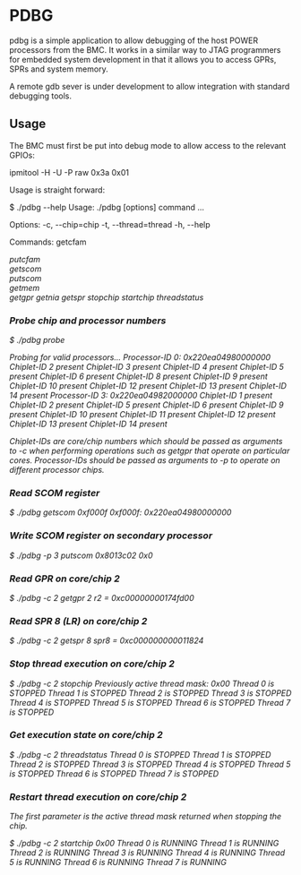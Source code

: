 # PDBG

pdbg is a simple application to allow debugging of the host POWER
processors from the BMC. It works in a similar way to JTAG programmers
for embedded system development in that it allows you to access GPRs,
SPRs and system memory.

A remote gdb sever is under development to allow integration with
standard debugging tools.

## Usage

The BMC must first be put into debug mode to allow access to the
relevant GPIOs:

ipmitool -H <host> -U <username> -P <password> raw 0x3a 0x01

Usage is straight forward:

$ ./pdbg --help
Usage: ./pdbg [options] command ...

 Options:
        -c, --chip=chip
        -t, --thread=thread
        -h, --help

 Commands:
        getcfam <address>
        putcfam <address> <value>
        getscom <address>
        putscom <address> <value>
        getmem <address> <count>
        getgpr <gpr>
        getnia
        getspr <spr>
        stopchip
        startchip <threads>
        threadstatus

### Probe chip and processor numbers
$ ./pdbg probe

Probing for valid processors...
        Processor-ID 0: 0x220ea04980000000
                Chiplet-ID 2 present
                Chiplet-ID 3 present
                Chiplet-ID 4 present
                Chiplet-ID 5 present
                Chiplet-ID 6 present
                Chiplet-ID 8 present
                Chiplet-ID 9 present
                Chiplet-ID 10 present
                Chiplet-ID 12 present
                Chiplet-ID 13 present
                Chiplet-ID 14 present
        Processor-ID 3: 0x220ea04982000000
                Chiplet-ID 1 present
                Chiplet-ID 2 present
                Chiplet-ID 5 present
                Chiplet-ID 6 present
                Chiplet-ID 9 present
                Chiplet-ID 10 present
                Chiplet-ID 11 present
                Chiplet-ID 12 present
                Chiplet-ID 13 present
                Chiplet-ID 14 present

Chiplet-IDs are core/chip numbers which should be passed as arguments
to -c when performing operations such as getgpr that operate on
particular cores. Processor-IDs should be passed as arguments to -p to
operate on different processor chips.

### Read SCOM register
$ ./pdbg getscom 0xf000f
0xf000f: 0x220ea04980000000

### Write SCOM register on secondary processor
$ ./pdbg -p 3 putscom 0x8013c02 0x0

### Read GPR on core/chip 2
$ ./pdbg -c 2 getgpr 2
r2 = 0xc00000000174fd00

### Read SPR 8 (LR) on core/chip 2
$ ./pdbg -c 2 getspr 8
spr8 = 0xc000000000011824

### Stop thread execution on core/chip 2
$ ./pdbg -c 2 stopchip
Previously active thread mask: 0x00
Thread 0 is STOPPED
Thread 1 is STOPPED
Thread 2 is STOPPED
Thread 3 is STOPPED
Thread 4 is STOPPED
Thread 5 is STOPPED
Thread 6 is STOPPED
Thread 7 is STOPPED

### Get execution state on core/chip 2
$ ./pdbg -c 2 threadstatus
Thread 0 is STOPPED
Thread 1 is STOPPED
Thread 2 is STOPPED
Thread 3 is STOPPED
Thread 4 is STOPPED
Thread 5 is STOPPED
Thread 6 is STOPPED
Thread 7 is STOPPED

### Restart thread execution on core/chip 2

The first parameter is the active thread mask returned when stopping
the chip.

$ ./pdbg -c 2 startchip 0x00
Thread 0 is RUNNING
Thread 1 is RUNNING
Thread 2 is RUNNING
Thread 3 is RUNNING
Thread 4 is RUNNING
Thread 5 is RUNNING
Thread 6 is RUNNING
Thread 7 is RUNNING
